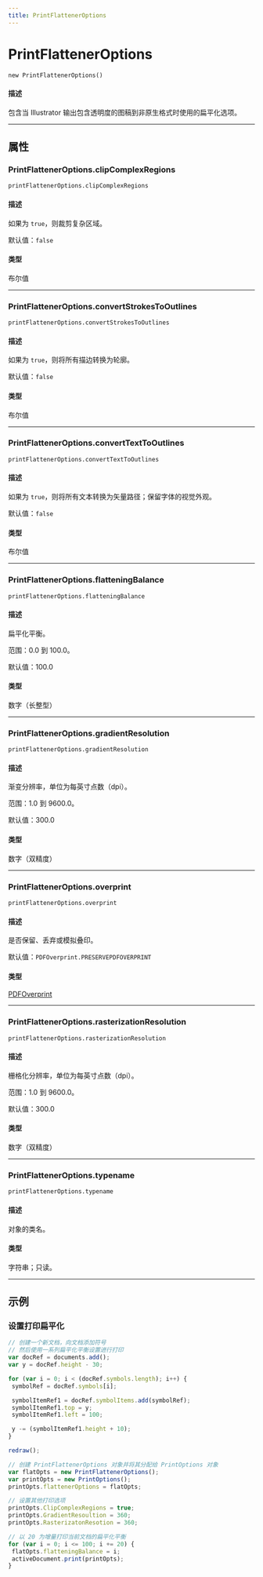 ```yaml
---
title: PrintFlattenerOptions
---
```

# PrintFlattenerOptions

`new PrintFlattenerOptions()`

#### 描述

包含当 Illustrator 输出包含透明度的图稿到非原生格式时使用的扁平化选项。

---

## 属性

### PrintFlattenerOptions.clipComplexRegions

`printFlattenerOptions.clipComplexRegions`

#### 描述

如果为 `true`，则裁剪复杂区域。

默认值：`false`

#### 类型

布尔值

---

### PrintFlattenerOptions.convertStrokesToOutlines

`printFlattenerOptions.convertStrokesToOutlines`

#### 描述

如果为 `true`，则将所有描边转换为轮廓。

默认值：`false`

#### 类型

布尔值

---

### PrintFlattenerOptions.convertTextToOutlines

`printFlattenerOptions.convertTextToOutlines`

#### 描述

如果为 `true`，则将所有文本转换为矢量路径；保留字体的视觉外观。

默认值：`false`

#### 类型

布尔值

---

### PrintFlattenerOptions.flatteningBalance

`printFlattenerOptions.flatteningBalance`

#### 描述

扁平化平衡。

范围：0.0 到 100.0。

默认值：100.0

#### 类型

数字（长整型）

---

### PrintFlattenerOptions.gradientResolution

`printFlattenerOptions.gradientResolution`

#### 描述

渐变分辨率，单位为每英寸点数（dpi）。

范围：1.0 到 9600.0。

默认值：300.0

#### 类型

数字（双精度）

---

### PrintFlattenerOptions.overprint

`printFlattenerOptions.overprint`

#### 描述

是否保留、丢弃或模拟叠印。

默认值：`PDFOverprint.PRESERVEPDFOVERPRINT`

#### 类型

[PDFOverprint](../scripting-constants#pdfoverprint)

---

### PrintFlattenerOptions.rasterizationResolution

`printFlattenerOptions.rasterizationResolution`

#### 描述

栅格化分辨率，单位为每英寸点数（dpi）。

范围：1.0 到 9600.0。

默认值：300.0

#### 类型

数字（双精度）

---

### PrintFlattenerOptions.typename

`printFlattenerOptions.typename`

#### 描述

对象的类名。

#### 类型

字符串；只读。

---

## 示例

### 设置打印扁平化

```javascript
// 创建一个新文档，向文档添加符号
// 然后使用一系列扁平化平衡设置进行打印
var docRef = documents.add();
var y = docRef.height - 30;

for (var i = 0; i < (docRef.symbols.length); i++) {
 symbolRef = docRef.symbols[i];

 symbolItemRef1 = docRef.symbolItems.add(symbolRef);
 symbolItemRef1.top = y;
 symbolItemRef1.left = 100;

 y -= (symbolItemRef1.height + 10);
}

redraw();

// 创建 PrintFlattenerOptions 对象并将其分配给 PrintOptions 对象
var flatOpts = new PrintFlattenerOptions();
var printOpts = new PrintOptions();
printOpts.flattenerOptions = flatOpts;

// 设置其他打印选项
printOpts.ClipComplexRegions = true;
printOpts.GradientResoultion = 360;
printOpts.RasterizatonResotion = 360;

// 以 20 为增量打印当前文档的扁平化平衡
for (var i = 0; i <= 100; i += 20) {
 flatOpts.flatteningBalance = i;
 activeDocument.print(printOpts);
}
```
